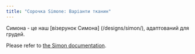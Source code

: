 ```yaml
---
title: "Сорочка Simone: Варіанти тканин"
---
```


<Note>

Симона - це наш [візерунок Симона] (/designs/simon/), адаптований для грудей.

Please refer to [the Simon documentation](/docs/designs/simon/).

</Note>
